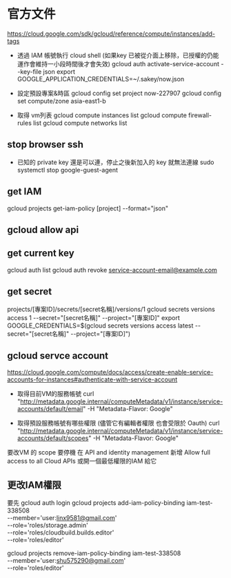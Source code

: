 # 官方文件
https://cloud.google.com/sdk/gcloud/reference/compute/instances/add-tags

* 透過 IAM 帳號執行 cloud shell (如果key 已被從介面上移除，已授權的仍能運作會維持一小段時間後才會失效)
gcloud auth activate-service-account --key-file json
export GOOGLE_APPLICATION_CREDENTIALS=~/.sakey/now.json

* 設定預設專案&時區
gcloud config set project now-227907
gcloud config set compute/zone asia-east1-b

* 取得 vm列表
gcloud compute instances list
gcloud compute firewall-rules list
gcloud compute networks list

## stop browser ssh
* 已知的 private key 還是可以連，停止之後新加入的 key 就無法連線
sudo systemctl stop google-guest-agent

## get IAM
gcloud projects get-iam-policy [project] --format="json"

## gcloud allow api

## get current key 
gcloud auth list
gcloud auth revoke service-account-email@example.com

## get secret 
projects/[專案ID]/secrets/[secret名稱]/versions/1
gcloud secrets versions access 1 --secret="[secret名稱]" --project="[專案ID]"
export GOOGLE_CREDENTIALS=$(gcloud secrets versions access latest --secret="[secret名稱]" --project="[專案ID]")

## gcloud servce account
https://cloud.google.com/compute/docs/access/create-enable-service-accounts-for-instances#authenticate-with-service-account

* 取得目前VM的服務帳號
curl "http://metadata.google.internal/computeMetadata/v1/instance/service-accounts/default/email" -H "Metadata-Flavor: Google"

* 取得預設服務帳號有哪些權限 (儘管它有編輯者權限 也會受限於 Oauth)
curl "http://metadata.google.internal/computeMetadata/v1/instance/service-accounts/default/scopes" -H "Metadata-Flavor: Google"

要改VM 的 scope 要停機
在 API and identity management 新增 Allow full access to all Cloud APIs
或開一個最低權限的IAM 給它



## 更改IAM權限
要先 gcloud auth login 
gcloud projects add-iam-policy-binding iam-test-338508 \
  --member='user:linx9581@gmail.com' \
  --role='roles/storage.admin' \
  --role='roles/cloudbuild.builds.editor' \
  --role='roles/editor'

gcloud projects remove-iam-policy-binding iam-test-338508 \
  --member='user:shu575290@gmail.com' \
  --role='roles/editor'
  